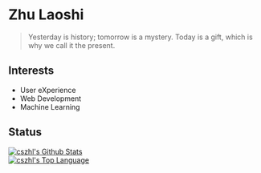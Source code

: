 # Zhu Laoshi



> Yesterday is history; tomorrow is a mystery. Today is a gift, which is why we call it the present.

## Interests

- User eXperience
- Web Development
- Machine Learning


## Status

<a href="#stats" align="center">
    <img align="center" alt="cszhl's Github Stats" src="https://github-readme-stats.anuraghazra1.vercel.app/api?username=cszhl&count_private=true&show_icons=true&include_all_commits=true&theme=nightowl" />
</a>
<br />

<a href="#languages" align="center">
    <img align="center" alt="cszhl's Top Language" src="https://github-readme-stats.anuraghazra1.vercel.app/api/top-langs/?username=cszhl&langs_count=10&layout=compact&theme=nightowl" />
</a>
<br />
